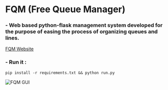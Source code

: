 # FQM (Free Queue Manager)

### - Web based python-flask management system developed for the purpose of easing the process of organizing queues and lines. 

[FQM Website][4eba2488]

  [4eba2488]: https://fqms.github.io "FQM Website"

### - Run it :

`pip install -r requirements.txt && python run.py`

![FQM GUI](https://fqms.github.io/images/gui.gif)
